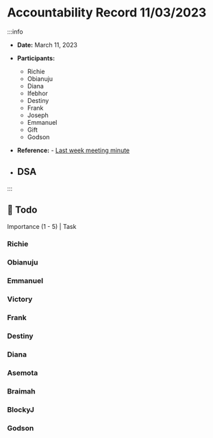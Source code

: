Accountability Record 11/03/2023
===


:::info
- **Date:** March 11, 2023
- **Participants:**
    - Richie
    - Obianuju
    - Diana
    - Ifebhor
    - Destiny
    - Frank
    - Joseph
    - Emmanuel
    - Gift
    - Godson

- **Reference:** - [Last week meeting minute](https://hackmd.io/2zt1pNikQR2VEfVtQCSklQ)

- **DSA**
    - 

:::


:closed_book: Todo
--
Importance (1 - 5) | Task

### Richie


### Obianuju


### Emmanuel


### Victory


### Frank


### Destiny


### Diana


### Asemota


### Braimah


### BlockyJ


### Godson
